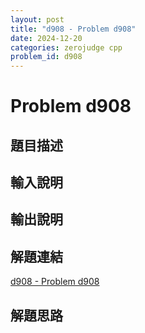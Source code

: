 ```yaml
---
layout: post
title: "d908 - Problem d908"
date: 2024-12-20
categories: zerojudge cpp
problem_id: d908
---
```


# Problem d908

## 題目描述



## 輸入說明



## 輸出說明



## 解題連結

[d908 - Problem d908](https://zerojudge.tw/ShowProblem?problemid=d908)

## 解題思路

